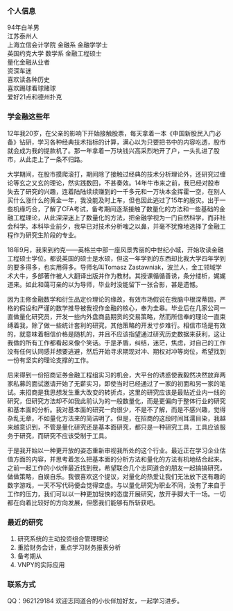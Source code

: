 ### 个人信息
94年白羊男  
江苏泰州人  
上海立信会计学院 金融系 金融学学士  
英国约克大学 数学系 金融工程硕士  
量化金融从业者  
资深车迷  
喜欢读各种历史  
喜欢踢球看球赌球  
爱好21点和德州扑克  

### 学金融这些年
12年我20岁，在父亲的影响下开始接触股票，每天拿着一本《中国新股民入门必备》钻研，学习各种经典技术指标的计算，满心以为只要把书中的内容吃透，股市就会成为我的提款机了。那一年拿着一万块钱兴高采烈地开了户，一头扎进了股市，从此走上了一条不归路。

大学期间，在股市摸爬滚打，期间除了接触过经典的技术分析理论外，还研究过缠论等玄之又玄的理论，然实践数回，不甚奏效。14年牛市来之前，我已经对股市失去了研究的兴趣，连着陆陆续续赚到的一千多元和一万块本金挥霍一空，在别人买什么涨什么的黄金一年，我没能及时上车，但也因此逃过了15年的股灾。出于一些机缘巧合，了解了CFA考试，备考期间逐渐接触了数量化的方法和一些基础的金融工程理论，从此深深迷上了数量化的方法，把金融学视为一门自然科学，而非社会科学。本科毕业前夕，我早已对技术分析嗤之以鼻，并毫不犹豫地选择了金融工程作为研究生阶段的专业。

18年9月，我来到约克——英格兰中部一座风景秀丽的中世纪小城，开始攻读金融工程硕士学位。都说英国的硕士是水硕，但这一年学到的东西却比我大学四年学到的要多得多，也实用得多。导师名叫Tomasz Zastawniak，波兰人，金工领域学术大牛，多部著作被人大翻译出版并作为教材。其授课循循善诱，条分缕析，娓娓道来。如此和蔼可亲的以为导师，毕业时没能留下一张合影，甚是遗憾。

因为主修金融数学和衍生品定价理论的缘故，有效市场假说在我脑中根深蒂固，严格的假设和严谨的数学推导被我视作金融的核心，奉为圭皋。毕业后在几家公司一直做量化研究员，开发一些内外盘商品期货的交易策略，然而所信奉的理论一直束缚着我，除了做一些统计套利的研究，其他策略的开发寸步难行。相信市场是有效的，就意味着相信价格是随机的，并且不应该指望通过研究历史数据来获利，这让我做的所有工作都看起来像个笑话。于是矛盾，纠结，迷茫，焦虑，对自己的工作没有任何认同感并想要逃避，然后开始寻求期现对冲、期权对冲等岗位，希望找到一份有坚实的理论支撑的工作。

后来得到一份招商证券金融工程组实习的机会，大平台的诱惑使我毅然决然放弃两家私募的面试邀请开始了无薪实习，即使当时已经通过了一家的初面和另一家的笔试。来招商是我思想发生重大改变的转折点，这里的研究应该是最贴近业内一线的研究，但研究方法却不如我此前认为的一般数量化，而是更偏向于整体行业的研究和基本面的分析。我对基本面的研究一向很少，不是不了解，而是不感兴趣，觉得杂乱无章，不如量化方法来的简洁明了。但是，在招商的这段时间耳濡目染，我越来越意识到，不管是量化研究还是基本面研究，都只是一种研究工具，工具应该服务于研究，而研究不应该受制于工具。

于是我开始以一种更开放的姿态重新审视我所处的这个行业。最近正在学习企业估值方面的内容，并思考着怎么把基本面的分析方法和量化的方法有机地结合起来。之前一起工作的小伙伴最近找到我，希望联合几个志同道合的朋友一起搞搞研究，做做策略，自娱自乐。我很喜欢这个提议，对量化的热爱让我们无法放下这有趣的数字游戏，一天不写代码便会觉得空虚。与以量化研究为职业不同，没有了来自于工作的压力，我们可以以一种更加轻快的态度开展研究，放开手脚大干一场。一切都在向着比较好的方向发展，但愿我们能够有所斩获吧。

### 最近的研究
1. 研究系统的主动投资组合管理理论
2. 重拾财务会计，重点学习财务报表分析
3. 备考期从
4. VNPY的实际应用

### 联系方式
QQ：962129184
欢迎志同道合的小伙伴加好友，一起学习进步。
